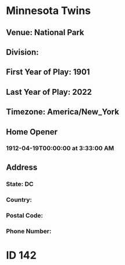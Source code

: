 # Minnesota Twins
## Venue: National Park
## Division: 
## First Year of Play: 1901
## Last Year of Play: 2022
## Timezone: America/New_York
## Home Opener
### 1912-04-19T00:00:00 at 3:33:00 AM
## Address
### 
### State: DC
### Country: 
### Postal Code: 
### Phone Number: 
# ID 142